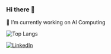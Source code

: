 ### Hi there 👋

🔭 I’m currently working on AI Computing

![Top Langs](https://github-readme-stats.vercel.app/api/top-langs/?username=xyuzh&layout=compact)

[![LinkedIn](https://img.shields.io/badge/LinkedIn-%F0%9F%91%8B-blue.svg)](https://www.linkedin.com/in/xiaoyuzhai)

<!--
**xyuzh/xyuzh** is a ✨ _special_ ✨ repository because its `README.md` (this file) appears on your GitHub profile.

Here are some ideas to get you started:

- 🔭 I’m currently working on ...
- 🌱 I’m currently learning ...
- 👯 I’m looking to collaborate on ...
- 🤔 I’m looking for help with ...
- 💬 Ask me about ...
- 📫 How to reach me: ...
- 😄 Pronouns: ...
- ⚡ Fun fact: ...
-->
